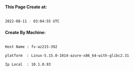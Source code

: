 
   
#### This Page Create at:

```bash

2022-08-11 - 03:04:55 UTC

```

#### Create By Machine:

```bash

Host Name : fv-az215-392

platform  : Linux-5.15.0-1014-azure-x86_64-with-glibc2.31

Ip Local  : 10.1.0.93

```

